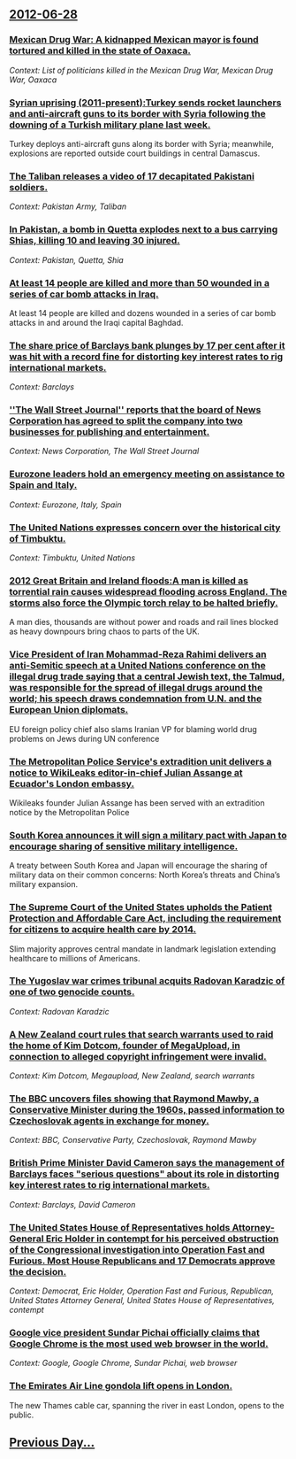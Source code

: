 ## [2012-06-28](/news/2012/06/28/index.md)

### [Mexican Drug War: A kidnapped Mexican mayor is found tortured and killed in the state of Oaxaca. ](/news/2012/06/28/mexican-drug-war-a-kidnapped-mexican-mayor-is-found-tortured-and-killed-in-the-state-of-oaxaca.md)
_Context: List of politicians killed in the Mexican Drug War, Mexican Drug War, Oaxaca_

### [Syrian uprising (2011-present):Turkey sends rocket launchers and anti-aircraft guns to its border with Syria following the downing of a Turkish military plane last week. ](/news/2012/06/28/syrian-uprising-2011apresent-pturkey-sends-rocket-launchers-and-anti-aircraft-guns-to-its-border-with-syria-following-the-downing-of-a-t.md)
Turkey deploys anti-aircraft guns along its border with Syria; meanwhile, explosions are reported outside court buildings in central Damascus.

### [The Taliban releases a video of 17 decapitated Pakistani soldiers. ](/news/2012/06/28/the-taliban-releases-a-video-of-17-decapitated-pakistani-soldiers.md)
_Context: Pakistan Army, Taliban_

### [In Pakistan, a bomb in Quetta explodes next to a bus carrying Shias, killing 10 and leaving 30 injured.](/news/2012/06/28/in-pakistan-a-bomb-in-quetta-explodes-next-to-a-bus-carrying-shias-killing-10-and-leaving-30-injured.md)
_Context: Pakistan, Quetta, Shia_

### [At least 14 people are killed and more than 50 wounded in a series of car bomb attacks in Iraq. ](/news/2012/06/28/at-least-14-people-are-killed-and-more-than-50-wounded-in-a-series-of-car-bomb-attacks-in-iraq.md)
At least 14 people are killed and dozens wounded in a series of car bomb attacks in and around the Iraqi capital Baghdad.

### [The share price of Barclays bank plunges by 17 per cent after it was hit with a record fine for distorting key interest rates to rig international markets. ](/news/2012/06/28/the-share-price-of-barclays-bank-plunges-by-17-per-cent-after-it-was-hit-with-a-record-fine-for-distorting-key-interest-rates-to-rig-interna.md)
_Context: Barclays_

### [''The Wall Street Journal'' reports that the board of News Corporation has agreed to split the company into two businesses for publishing and entertainment. ](/news/2012/06/28/the-wall-street-journal-reports-that-the-board-of-news-corporation-has-agreed-to-split-the-company-into-two-businesses-for-publishing-an.md)
_Context: News Corporation, The Wall Street Journal_

### [Eurozone leaders hold an emergency meeting on assistance to Spain and Italy. ](/news/2012/06/28/eurozone-leaders-hold-an-emergency-meeting-on-assistance-to-spain-and-italy.md)
_Context: Eurozone, Italy, Spain_

### [The United Nations expresses concern over the historical city of Timbuktu. ](/news/2012/06/28/the-united-nations-expresses-concern-over-the-historical-city-of-timbuktu.md)
_Context: Timbuktu, United Nations_

### [2012 Great Britain and Ireland floods:A man is killed as torrential rain causes widespread flooding across England. The storms also force the Olympic torch relay to be halted briefly. ](/news/2012/06/28/2012-great-britain-and-ireland-floods-pa-man-is-killed-as-torrential-rain-causes-widespread-flooding-across-england-the-storms-also-force-t.md)
A man dies, thousands are without power and roads and rail lines blocked as heavy downpours bring chaos to parts of the UK.

### [Vice President of Iran Mohammad-Reza Rahimi delivers an anti-Semitic speech at a United Nations conference on the illegal drug trade saying that a central Jewish text, the Talmud, was responsible for the spread of illegal drugs around the world; his speech draws condemnation from U.N. and the European Union diplomats. ](/news/2012/06/28/vice-president-of-iran-mohammad-reza-rahimi-delivers-an-anti-semitic-speech-at-a-united-nations-conference-on-the-illegal-drug-trade-saying.md)
EU foreign policy chief also slams Iranian VP for blaming world drug problems on Jews during UN conference

### [The Metropolitan Police Service's extradition unit delivers a notice to WikiLeaks editor-in-chief Julian Assange at Ecuador's London embassy. ](/news/2012/06/28/the-metropolitan-police-service-s-extradition-unit-delivers-a-notice-to-wikileaks-editor-in-chief-julian-assange-at-ecuador-s-london-embassy.md)
Wikileaks founder Julian Assange has been served with an extradition notice by the Metropolitan Police

### [South Korea announces it will sign a military pact with Japan to encourage sharing of sensitive military intelligence. ](/news/2012/06/28/south-korea-announces-it-will-sign-a-military-pact-with-japan-to-encourage-sharing-of-sensitive-military-intelligence.md)
A treaty between South Korea and Japan will encourage the sharing of military data on their common concerns: North Korea’s threats and China’s military expansion.

### [The Supreme Court of the United States upholds the Patient Protection and Affordable Care Act, including the requirement for citizens to acquire health care by 2014. ](/news/2012/06/28/the-supreme-court-of-the-united-states-upholds-the-patient-protection-and-affordable-care-act-including-the-requirement-for-citizens-to-acq.md)
Slim majority approves central mandate in landmark legislation extending healthcare to millions of Americans.

### [The Yugoslav war crimes tribunal acquits Radovan Karadzic of one of two genocide counts. ](/news/2012/06/28/the-yugoslav-war-crimes-tribunal-acquits-radovan-karada3-4ia-of-one-of-two-genocide-counts.md)
_Context: Radovan Karadzic_

### [A New Zealand court rules that search warrants used to raid the home of Kim Dotcom, founder of MegaUpload, in connection to alleged copyright infringement were invalid. ](/news/2012/06/28/a-new-zealand-court-rules-that-search-warrants-used-to-raid-the-home-of-kim-dotcom-founder-of-megaupload-in-connection-to-alleged-copyrigh.md)
_Context: Kim Dotcom, Megaupload, New Zealand, search warrants_

### [The BBC uncovers files showing that Raymond Mawby, a Conservative Minister during the 1960s, passed information to Czechoslovak agents in exchange for money. ](/news/2012/06/28/the-bbc-uncovers-files-showing-that-raymond-mawby-a-conservative-minister-during-the-1960s-passed-information-to-czechoslovak-agents-in-ex.md)
_Context: BBC, Conservative Party, Czechoslovak, Raymond Mawby_

### [British Prime Minister David Cameron says the management of Barclays faces "serious questions" about its role in distorting key interest rates to rig international markets. ](/news/2012/06/28/british-prime-minister-david-cameron-says-the-management-of-barclays-faces-serious-questions-about-its-role-in-distorting-key-interest-rat.md)
_Context: Barclays, David Cameron_

### [The United States House of Representatives holds Attorney-General Eric Holder in contempt for his perceived obstruction of the Congressional investigation into Operation Fast and Furious. Most House Republicans and 17 Democrats approve the decision. ](/news/2012/06/28/the-united-states-house-of-representatives-holds-attorney-general-eric-holder-in-contempt-for-his-perceived-obstruction-of-the-congressional.md)
_Context: Democrat, Eric Holder, Operation Fast and Furious, Republican, United States Attorney General, United States House of Representatives, contempt_

### [Google vice president Sundar Pichai officially claims that Google Chrome is the most used web browser in the world. ](/news/2012/06/28/google-vice-president-sundar-pichai-officially-claims-that-google-chrome-is-the-most-used-web-browser-in-the-world.md)
_Context: Google, Google Chrome, Sundar Pichai, web browser_

### [The Emirates Air Line gondola lift opens in London. ](/news/2012/06/28/the-emirates-air-line-gondola-lift-opens-in-london.md)
The new Thames cable car, spanning the river in east London, opens to the public.

## [Previous Day...](/news/2012/06/27/index.md)

